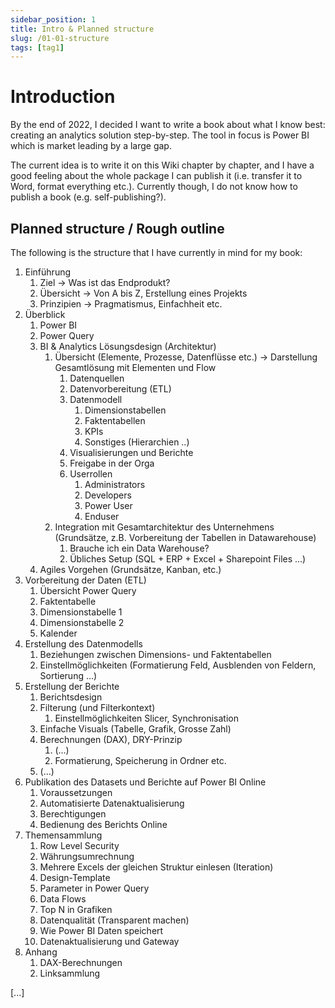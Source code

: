 ```yaml
---
sidebar_position: 1
title: Intro & Planned structure
slug: /01-01-structure
tags: [tag1]
---
```


# Introduction

By the end of 2022, I decided I want to write a book about what I know best: creating an analytics solution step-by-step. The tool in focus is Power BI which is market leading by a large gap.

The current idea is to write it on this Wiki chapter by chapter, and I have a good feeling about the whole package I can publish it (i.e. transfer it to Word, format everything etc.). Currently though, I do not know how to publish a book (e.g. self-publishing?).

## Planned structure / Rough outline

The following is the structure that I have currently in mind for my book:

1. Einführung
    1. Ziel → Was ist das Endprodukt?
    2. Übersicht → Von A bis Z, Erstellung eines Projekts
    3. Prinzipien → Pragmatismus, Einfachheit etc.
2. Überblick
    1. Power BI
    2. Power Query
    3. BI & Analytics Lösungsdesign (Architektur)
        1. Übersicht (Elemente, Prozesse, Datenflüsse etc.) -> Darstellung Gesamtlösung mit Elementen und Flow
            1. Datenquellen
            2. Datenvorbereitung (ETL)
            3. Datenmodell
                1. Dimensionstabellen
                2. Faktentabellen
                3. KPIs
                4. Sonstiges (Hierarchien ..)
            4. Visualisierungen und Berichte
            5. Freigabe in der Orga
            6. Userrollen
                1. Administrators
                2. Developers
                3. Power User
                4. Enduser
        2. Integration mit Gesamtarchitektur des Unternehmens (Grundsätze, z.B. Vorbereitung der Tabellen in Datawarehouse)
            1. Brauche ich ein Data Warehouse?
            2. Übliches Setup (SQL + ERP + Excel + Sharepoint Files ...)
    4. Agiles Vorgehen (Grundsätze, Kanban, etc.)
3. Vorbereitung der Daten (ETL)
    1. Übersicht Power Query
    2. Faktentabelle
    3. Dimensionstabelle 1
    4. Dimensionstabelle 2
    5. Kalender
4. Erstellung des Datenmodells
    1. Beziehungen zwischen Dimensions- und Faktentabellen
    2. Einstellmöglichkeiten (Formatierung Feld, Ausblenden von Feldern, Sortierung …)
5. Erstellung der Berichte
    1. Berichtsdesign
    2. Filterung (und Filterkontext)
        1. Einstellmöglichkeiten Slicer, Synchronisation
    3. Einfache Visuals (Tabelle, Grafik, Grosse Zahl)
    4. Berechnungen (DAX), DRY-Prinzip
        1. (…)
        2. Formatierung, Speicherung in Ordner etc.
    5. (…)
6. Publikation des Datasets und Berichte auf Power BI Online
    1. Voraussetzungen
    2. Automatisierte Datenaktualisierung
    3. Berechtigungen
    4. Bedienung des Berichts Online
7. Themensammlung
    1. Row Level Security
    2. Währungsumrechnung
    3. Mehrere Excels der gleichen Struktur einlesen (Iteration)
    4. Design-Template
    5. Parameter in Power Query
    6. Data Flows
    7. Top N in Grafiken
    8. Datenqualität (Transparent machen)
    9. Wie Power BI Daten speichert
    10. Datenaktualisierung und Gateway
8. Anhang
    1. DAX-Berechnungen
    2. Linksammlung

[...]